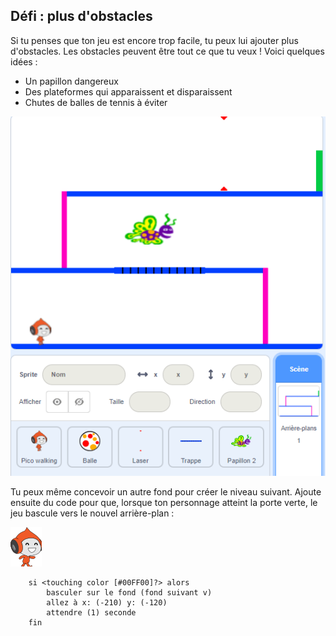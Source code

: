 ## Défi : plus d'obstacles

Si tu penses que ton jeu est encore trop facile, tu peux lui ajouter plus d'obstacles. Les obstacles peuvent être tout ce que tu veux ! Voici quelques idées :

+ Un papillon dangereux
+ Des plateformes qui apparaissent et disparaissent
+ Chutes de balles de tennis à éviter

![capture d'écran](images/dodge-obstacles.png)

Tu peux même concevoir un autre fond pour créer le niveau suivant. Ajoute ensuite du code pour que, lorsque ton personnage atteint la porte verte, le jeu bascule vers le nouvel arrière-plan :

![sprite pico walking](images/pico_walking_sprite.png)

```blocks3
    si <touching color [#00FF00]?> alors
        basculer sur le fond (fond suivant v)
        allez à x: (-210) y: (-120)
        attendre (1) seconde
    fin
```